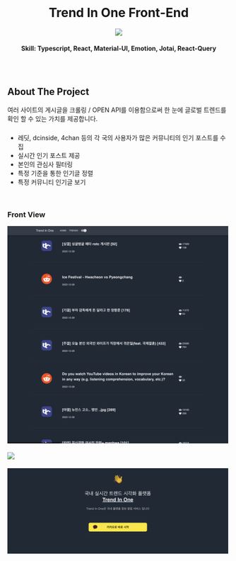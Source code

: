 <br />
<div align="center">

  <h1 align="center">Trend In One Front-End</h3>

  <p align="center">
    <img src="https://skillicons.dev/icons?i=ts,react,materialui,emotion">
    <br />
    <br />
    <strong>Skill: Typescript, React, Material-UI, Emotion, Jotai, React-Query	</strong>

  </p>
</div>

<br/>
<br/>

## About The Project


여러 사이트의 게시글을 크롤링 / OPEN API를 이용함으로써 한 눈에 글로벌 트렌드를 확인 할 수 있는 가치를 제공합니다.

### 

- 레딧, dcinside, 4chan 등의 각 국의 사용자가 많은 커뮤니티의 인기 포스트를 수집
- 실시간 인기 포스트 제공
- 본인의 관심사 필터링
- 특정 기준을 통한 인기글 정렬
- 특정 커뮤니티 인기글 보기
<br />

### Front View

<img src='readme_images/ui_image.png' width="500px">
<br /><br />
<img src='readme_images/youtube_image.JPG' width="500px">
<br /><br />
<img src='readme_images/login_image.JPG' width="500px">
